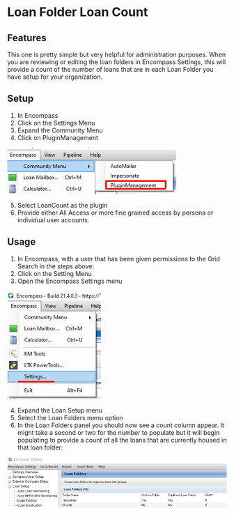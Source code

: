 # Loan Folder Loan Count

## Features

This one is pretty simple but very helpful for administration purposes. When you are reviewing or editing the loan folders in Encompass Settings, this will provide a count of the number of loans that are in each Loan Folder you have setup for your organization.

## Setup

1. In Encompass
2. Click on the Settings Menu
3. Expand the Community Menu
4. Click on PluginManagement

![Community Plugin Menu](/img/CommunityPluginMenu.png)

5. Select LoanCount as the plugin
6. Provide either All Access or more fine grained access by persona or individual user accounts.

## Usage

1. In Encompass, with a user that has been given permissions to the Grid Search in the steps above:
2. Click on the Setting Menu
3. Open the Encompass Settings menu

![Encompass Settings Menu](/img/EncompassSettingsMenu.png)

4. Expand the Loan Setup menu
5. Select the Loan Folders menu option
6. In the Loan Folders panel you should now see a count column appear. It might take a second or two for the number to populate but it will begin populating to provide a count of all the loans that are currently housed in that loan folder:

![Loan Folder Count](/img/LoanFolderCount.png)
